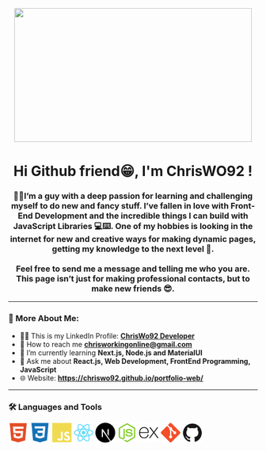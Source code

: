 <div id="header" align="center">
        <img src="https://media.giphy.com/media/zOvBKUUEERdNm/giphy.gif" width="480" height="270">
        <h1 align="center">Hi Github friend😁, I'm ChrisWO92 !</h1>
        <h3 align="center">
            👨‍💻I’m a guy with a deep passion for learning and challenging myself to do new and fancy stuff. I’ve fallen in love with Front-End Development and the incredible things I can build with JavaScript Libraries 💻⌨️. One of my hobbies is looking in the internet for new and creative ways for making dynamic pages, getting my knowledge to the next level 🚀.<br><br>
            Feel free to send me a message and telling me who you are. This page isn’t just for making professional contacts, but to make new friends 😎.
        </h3>
    </div>

---
### 💬 More About Me:

- 👨‍💻 This is my LinkedIn Profile: **[ChrisWo92 Developer](https://www.linkedin.com/in/cristian-pineda-developer/)**
- 📨 How to reach me **chrisworkingonline@gmail.com**
- 🌱 I’m currently learning **Next.js, Node.js and MaterialUI**
- 💬 Ask me about **React.js, Web Development, FrontEnd Programming, JavaScript**
- 🌐 Website: **https://chriswo92.github.io/portfolio-web/**

---
<div align="left">
    <h3>🛠 Languages and Tools</h3>
    <div>
        <img src="https://github.com/devicons/devicon/blob/master/icons/html5/html5-plain.svg" alt="HTML" width="40" height="40" title="HTML">
        <img src="https://github.com/devicons/devicon/blob/master/icons/css3/css3-plain.svg" alt="CSS" width="40" height="40" title="CSS">
        <img src="https://github.com/devicons/devicon/blob/master/icons/javascript/javascript-plain.svg" alt="JavaScript" width="40" height="40" title="JavaScript">
        <img src="https://github.com/devicons/devicon/blob/master/icons/react/react-original.svg" alt="React" width="40" height="40" title="React">
        <img src="https://github.com/devicons/devicon/blob/master/icons/nextjs/nextjs-original.svg" alt="Next" width="40" height="40" title="Next">
        <img src="https://github.com/devicons/devicon/blob/master/icons/nodejs/nodejs-plain.svg" alt="Node" width="40" height="40" title="Node">
        <img src="https://github.com/devicons/devicon/blob/master/icons/express/express-original.svg" alt="Express" width="40" height="40" title="Express">
        <img src="https://github.com/devicons/devicon/blob/master/icons/git/git-plain.svg" alt="Git" width="40" height="40" title="Git">
        <img src="https://github.com/devicons/devicon/blob/master/icons/github/github-original.svg" alt="GitHub" width="40" height="40" title="GitHub" fill="white">
    </div>
</div>
